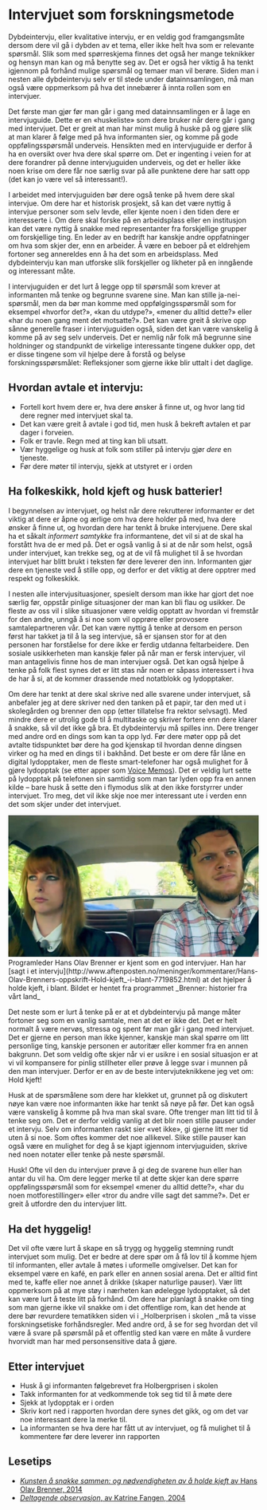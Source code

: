 # Intervjuet som forskningsmetode

Dybdeintervju, eller kvalitative intervju, er en veldig god framgangsmåte dersom dere vil gå i dybden av et tema, eller ikke helt hva som er relevante spørsmål. Slik som med spørreskjema finnes det også her mange teknikker og hensyn man kan og må benytte seg av. Det er også her viktig å ha tenkt igjennom på forhånd mulige spørsmål og temaer man vil berøre. Siden man i nesten alle dybdeintervju selv er til stede under datainnsamlingen, må man også være oppmerksom på hva det innebærer å innta rollen som en intervjuer.

Det første man gjør før man går i gang med datainnsamlingen er å lage en intervjuguide. Dette er en «huskeliste» som dere bruker når dere går i gang med intervjuet. Det er greit at man har minst mulig å huske på og gjøre slik at man klarer å følge med på hva informanten sier, og komme på gode oppfølingsspørsmål underveis. Hensikten med en intervjuguide er derfor å ha en oversikt over hva dere skal spørre om. Det er ingenting i veien for at dere forandrer på denne intervjuguiden underveis, og det er heller ikke noen krise om dere får noe særlig svar på alle punktene dere har satt opp (det kan jo være vel så interessant!).

I arbeidet med intervjuguiden bør dere også tenke på hvem dere skal intervjue. Om dere har et historisk prosjekt, så kan det være nyttig å intervjue personer som selv levde, eller kjente noen i den tiden dere er interesserte i. Om dere skal forske på en arbeidsplass eller en institusjon kan det være nyttig å snakke med representanter fra forskjellige grupper om forskjellige ting. En leder av en bedrift har kanskje andre oppfatninger om hva som skjer der, enn en arbeider. Å være en beboer på et eldrehjem fortoner seg annereldes enn å ha det som en arbeidsplass. Med dybdeintervju kan man utforske slik forskjeller og likheter på en inngående og interessant måte.

I intervjuguiden er det lurt å legge opp til spørsmål som krever at informanten må tenke og begrunne svarene sine. Man kan stille ja-nei-spørsmål, men da bør man komme med oppfølgingsspørsmål som for eksempel «hvorfor det?», «kan du utdype?», «mener du alltid dette?» eller «har du noen gang ment det motsatte?». Det kan være greit å skrive opp sånne generelle fraser i intervjuguiden også, siden det kan være vanskelig å komme på av seg selv underveis. Det er nemlig når folk må begrunne sine holdninger og standpunkt de virkelige interessante tingene dukker opp, det er disse tingene som vil hjelpe dere å forstå og belyse forskningsspørsmålet: Refleksjoner som gjerne ikke blir uttalt i det daglige.

## Hvordan avtale et intervju:

  * Fortell kort hvem dere er, hva dere ønsker å finne ut, og hvor lang tid dere regner med intervjuet skal ta.
  * Det kan være greit å avtale i god tid, men husk å bekreft avtalen et par dager i forveien.
  * Folk er travle. Regn med at ting kan bli utsatt.
  * Vær hyggelige og husk at folk som stiller på intervju gjør _dere_ en tjeneste.
  * Før dere møter til intervju, sjekk at utstyret er i orden

## Ha folkeskikk, hold kjeft og husk batterier!

I begynnelsen av intervjuet, og helst når dere rekrutterer informanter er det viktig at dere er åpne og ærlige om hva dere holder på med, hva dere ønsker å finne ut, og hvordan dere har tenkt å bruke intervjuene. Dere skal ha et såkalt _informert samtykke_ fra informantene, det vil si at de skal ha forstått hva de er med på. Det er også vanlig å si at de når som helst, også under intervjuet, kan trekke seg, og at de vil få mulighet til å se hvordan intervjuet har blitt brukt i teksten før dere leverer den inn. Informanten gjør dere en tjeneste ved å stille opp, og derfor er det viktig at dere opptrer med respekt og folkeskikk.

I nesten alle intervjusituasjoner, spesielt dersom man ikke har gjort det noe særlig før, oppstår pinlige situasjoner der man kan bli flau og usikker. De fleste av oss vil i slike situasjoner være veldig opptatt av hvordan vi fremstår for den andre, unngå å si noe som vil opprøre eller provosere samtalepartneren vår. Det kan være nyttig å tenke at dersom en person først har takket ja til å la seg intervjue, så er sjansen stor for at den personen har forståelse for dere ikke er ferdig utdanna feltarbeidere. Den sosiale usikkerheten man kanskje føler på når man er fersk intervjuer, vil man antagelivis finne hos de man intervjuer også. Det kan også hjelpe å tenke på folk flest synes det er litt stas når noen er såpass interessert i hva de har å si, at de kommer drassende med notatblokk og lydopptaker.

Om dere har tenkt at dere skal skrive ned alle svarene under intervjuet, så anbefaler jeg at dere skriver ned den tanken på et papir, tar den med ut i skolegården og brenner den opp (etter tillatelse fra rektor selvsagt). Med mindre dere er utrolig gode til å multitaske og skriver fortere enn dere klarer å snakke, så vil det ikke gå bra. Et dybdeintervju må spilles inn. Dere trenger med andre ord en dings som kan ta opp lyd. Før dere møter opp på det avtalte tidspunktet bør dere ha god kjenskap til hvordan denne dingsen virker og ha med en dings til i bakhånd. Det beste er om dere får låne en digital lydopptaker, men de fleste smart-telefoner har også mulighet for å gjøre lydopptak (se etter apper som [Voice Memos](http://www.macworld.com/article/2048983/get-to-know-ios-7-voice-memos.html)). Det er veldig lurt sette på lydopptak på telefonen sin samtidig som man tar lyden opp fra en annen kilde – bare husk å sette den i flymodus slik at den ikke forstyrrer under intervjuet. Tro meg, det vil ikke skje noe mer interessant ute i verden enn det som skjer under det intervjuet.

<div class="caption right medium">
    <img src="images/brenner.jpeg" alt="Susanne Sundfør og Hans Olav Brenner" />
    <div class="caption-text">Programleder Hans Olav Brenner er kjent som en god intervjuer. Han har [sagt i et intervju](http://www.aftenposten.no/meninger/kommentarer/Hans-Olav-Brenners-oppskrift-Hold-kjeft_-i-blant-7719852.html) at det hjelper å holde kjeft, i blant. Bildet er hentet fra programmet _Brenner: historier fra vårt land_  </div>
</div>

Det neste som er lurt å tenke på er at et dybdeintervju på mange måter fortoner seg som en vanlig samtale, men at det er ikke det. Det er helt normalt å være nervøs, stressa og spent før man går i gang med intervjuet. Det er gjerne en person man ikke kjenner, kanskje man skal spørre om litt personlige ting, kanskje personen er autoritær eller kommer fra en annen bakgrunn. Det som veldig ofte skjer når vi er usikre i en sosial situasjon er at vi vil kompansere for pinlig stillheter eller prøve å legge svar i munnen på den man intervjuer. Derfor er en av de beste intervjuteknikkene jeg vet om: Hold kjeft!

Husk at de spørsmålene som dere har klekket ut, grunnet på og diskutert nøye kan være noe informanten ikke har tenkt så nøye på før. Det kan også være vanskelig å komme på hva man skal svare. Ofte trenger man litt tid til å tenke seg om. Det er derfor veldig vanlig at det blir noen stille pauser under et intervju. Selv om informanten raskt sier «vet ikke», gi gjerne litt mer tid uten å si noe. Som oftes kommer det noe allikevel. Slike stille pauser kan også være en mulighet for deg å se kjapt igjennom intervjuguiden, skrive ned noen notater eller tenke på neste spørsmål.

Husk! Ofte vil den du intervjuer prøve å gi deg de svarene hun eller han antar du vil ha. Om dere legger merke til at dette skjer kan dere spørre oppfølingsspørsmål som for eksempel «mener du alltid dette?», «har du noen motforestillinger» eller «tror du andre ville sagt det samme?». Det er greit å utfordre den du intervjuer litt.

## Ha det hyggelig!

Det vil ofte være lurt å skape en så trygg og hyggelig stemning rundt intervjuet som mulig. Det er bedre at dere spør om å få lov til å komme hjem til informanten, eller avtale å møtes i uformelle omgivelser. Det kan for eksempel være en kafé, en park eller en annen sosial arena. Det er alltid fint med te, kaffe eller noe annet å drikke (skaper naturlige pauser). Vær litt oppmerksom på at mye støy i nærheten kan ødelegge lydopptaket, så det kan være lurt å teste litt på forhånd. Om dere har planlagt å snakke om ting som man gjerne ikke vil snakke om i det offentlige rom, kan det hende at dere bør revurdere tematikken siden vi i _Holberprisen i skolen _må ta visse forskningsetiske forhåndsregler. Med andre ord, å se for seg hvordan det vil være å svare på spørsmål på et offentlig sted kan være en måte å vurdere hvorvidt man har med personsensitive data å gjøre.

## Etter intervjuet

  * Husk å gi informanten følgebrevet fra Holbergprisen i skolen
  * Takk informanten for at vedkommende tok seg tid til å møte dere
  * Sjekk at lydopptak er i orden
  * Skriv kort ned i rapporten hvordan dere synes det gikk, og om det var noe interessant dere la merke til.
  * La informanten se hva dere har fått ut av intervjuet, og få mulighet til å kommentere før dere leverer inn rapporten

## Lesetips

-   [_Kunsten å snakke sammen: og nødvendigheten av å holde kjeft_ av Hans Olav Brenner, 2014](http://bibsys-primo.hosted.exlibrisgroup.com/NB:BIBSYS_ILS143273116)
-   [_Deltagende observasjon_, av Katrine Fangen, 2004](http://urn.nb.no/URN:NBN:no-nb_digibok_2011041308072)

